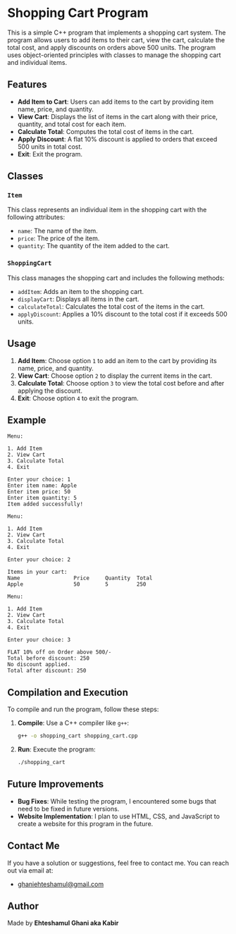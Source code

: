 # Shopping Cart Program

This is a simple C++ program that implements a shopping cart system. The program allows users to add items to their cart, view the cart, calculate the total cost, and apply discounts on orders above 500 units. The program uses object-oriented principles with classes to manage the shopping cart and individual items.

## Features

- **Add Item to Cart**: Users can add items to the cart by providing item name, price, and quantity.
- **View Cart**: Displays the list of items in the cart along with their price, quantity, and total cost for each item.
- **Calculate Total**: Computes the total cost of items in the cart.
- **Apply Discount**: A flat 10% discount is applied to orders that exceed 500 units in total cost.
- **Exit**: Exit the program.

## Classes

### `Item`
This class represents an individual item in the shopping cart with the following attributes:
- `name`: The name of the item.
- `price`: The price of the item.
- `quantity`: The quantity of the item added to the cart.

### `ShoppingCart`
This class manages the shopping cart and includes the following methods:
- `addItem`: Adds an item to the shopping cart.
- `displayCart`: Displays all items in the cart.
- `calculateTotal`: Calculates the total cost of the items in the cart.
- `applyDiscount`: Applies a 10% discount to the total cost if it exceeds 500 units.

## Usage

1. **Add Item**: Choose option `1` to add an item to the cart by providing its name, price, and quantity.
2. **View Cart**: Choose option `2` to display the current items in the cart.
3. **Calculate Total**: Choose option `3` to view the total cost before and after applying the discount.
4. **Exit**: Choose option `4` to exit the program.

## Example

```
Menu:

1. Add Item
2. View Cart
3. Calculate Total
4. Exit

Enter your choice: 1
Enter item name: Apple
Enter item price: 50
Enter item quantity: 5
Item added successfully!

Menu:

1. Add Item
2. View Cart
3. Calculate Total
4. Exit

Enter your choice: 2

Items in your cart:
Name                 Price     Quantity  Total
Apple                50        5         250

Menu:

1. Add Item
2. View Cart
3. Calculate Total
4. Exit

Enter your choice: 3

FLAT 10% off on Order above 500/-
Total before discount: 250
No discount applied.
Total after discount: 250
```

## Compilation and Execution

To compile and run the program, follow these steps:

1. **Compile**: Use a C++ compiler like `g++`:
   ```bash
   g++ -o shopping_cart shopping_cart.cpp
   ```
2. **Run**: Execute the program:
   ```bash
   ./shopping_cart
   ```

## Future Improvements

- **Bug Fixes**: While testing the program, I encountered some bugs that need to be fixed in future versions.
- **Website Implementation**: I plan to use HTML, CSS, and JavaScript to create a website for this program in the future.

## Contact Me

If you have a solution or suggestions, feel free to contact me. You can reach out via email at:

- ghaniehteshamul@gmail.com

## Author

Made by **Ehteshamul Ghani aka Kabir**
